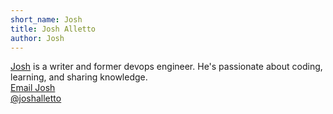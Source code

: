 ```yaml
---
short_name: Josh
title: Josh Alletto
author: Josh
---
```


[Josh](https://joshalletto.com) is a writer and former devops engineer. He's passionate about coding, learning, and sharing knowledge.
</br><a href="mailto:josh+website@earthly.dev">Email Josh</a>
<br/><a href="https://twitter.com/joshalletto">@joshalletto</a>
